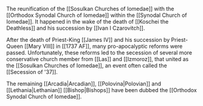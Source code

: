 The reunification of the [[Sosulkan Churches of Iomedae]] with the [[Orthodox Synodal Church of Iomedae]] within the [[Synodal Church of Iomedae]]. It happened in the wake of the death of [[Koschei the Deathless]] and his succession by [[Ivan I Czarovitch]].

After the death of Priest-King [[James IV]] and his succession by Priest-Queen [[Mary VIII]] in [[1737 AF]], many pro-apocalyptic reforms were passed. Unfortunately, these reforms led to the secession of several more conservative church member from [[Las]] and [[Izmoroz]], that united as the [[Sosulkan Churches of Iomedae]], an event often called the [[Secession of '37]]. 

The remaining [[Arcadia|Arcadian]], [[Polovina|Polovian]]  and [[Lethania|Lethanian]] [[Bishop|Bishops]] have been dubbed the [[Orthodox Synodal Church of Iomedae]].  